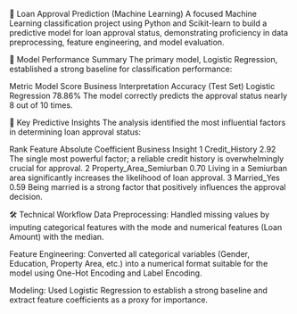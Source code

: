 
🏦 Loan Approval Prediction (Machine Learning)
A focused Machine Learning classification project using Python and Scikit-learn to build a predictive model for loan approval status, demonstrating proficiency in data preprocessing, feature engineering, and model evaluation.

🎯 Model Performance Summary
The primary model, Logistic Regression, established a strong baseline for classification performance:

Metric	Model	Score	Business Interpretation
Accuracy (Test Set)	Logistic Regression	78.86%	The model correctly predicts the approval status nearly 8 out of 10 times.

🔑 Key Predictive Insights
The analysis identified the most influential factors in determining loan approval status:

Rank	Feature	Absolute Coefficient	Business Insight
1	Credit_History	2.92	The single most powerful factor; a reliable credit history is overwhelmingly crucial for approval.
2	Property_Area_Semiurban	0.70	Living in a Semiurban area significantly increases the likelihood of loan approval.
3	Married_Yes	0.59	Being married is a strong factor that positively influences the approval decision.


🛠️ Technical Workflow
Data Preprocessing: Handled missing values by imputing categorical features with the mode and numerical features (Loan Amount) with the median.

Feature Engineering: Converted all categorical variables (Gender, Education, Property Area, etc.) into a numerical format suitable for the model using One-Hot Encoding and Label Encoding.

Modeling: Used Logistic Regression to establish a strong baseline and extract feature coefficients as a proxy for importance.
